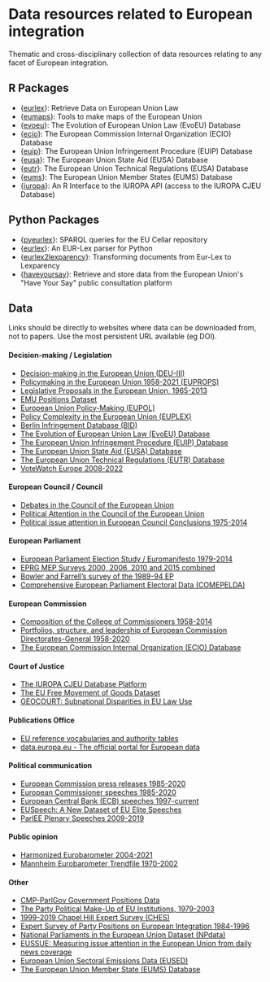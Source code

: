 # Data resources related to European integration

Thematic and cross-disciplinary collection of data resources relating to any facet of European integration.

## R Packages
- {[eurlex](https://github.com/michalovadek/eurlex)}: Retrieve Data on European Union Law
- {[eumaps](https://github.com/jfjelstul/eumaps)}: Tools to make maps of the European Union
- {[evoeu](https://github.com/jfjelstul/evoeu)}: The Evolution of European Union Law (EvoEU) Database
- {[ecio](https://github.com/jfjelstul/ecio)}: The European Commission Internal Organization (ECIO) Database
- {[euip](https://github.com/jfjelstul/euip)}: The European Union Infringement Procedure (EUIP) Database
- {[eusa](https://github.com/jfjelstul/eusa)}: The European Union State Aid (EUSA) Database
- {[eutr](https://github.com/jfjelstul/eutr)}: The European Union Technical Regulations (EUSA) Database
- {[eums](https://github.com/jfjelstul/eums)}: The European Union Member States (EUMS) Database
- {[iuropa](https://github.com/jfjelstul/iuropa)}: An R Interface to the IUROPA API (access to the IUROPA CJEU Database)

## Python Packages
- {[pyeurlex](https://pypi.org/project/pyeurlex/)}: SPARQL queries for the EU Cellar repository
- {[eurlex](https://pypi.org/project/eurlex/)}: An EUR-Lex parser for Python
- {[eurlex2lexparency](https://github.com/Lexparency/eurlex2lexparency)}: Transforming documents from Eur-Lex to Lexparency
- {[haveyoursay](https://github.com/ghxm/haveyoursay)}: Retrieve and store data from the European Union's "Have Your Say" public consultation platform

## Data

Links should be directly to websites where data can be downloaded from, not to papers. Use the most persistent URL available (eg DOI).

#### Decision-making / Legislation
- [Decision-making in the European Union (DEU-III)](https://doi.org/10.34810/data53)
- [Policymaking in the European Union 1958-2021 (EUPROPS)](https://doi.org/10.7910/DVN/PU4HG8)
- [Legislative Proposals in the European Union, 1965-2013](https://doi.org/10.7910/DVN/1GFLRM)
- [EMU Positions Dataset](http://dev.emuchoices.eu/data/emup/)
- [European Union Policy-Making (EUPOL)](https://doi.org/10.7910/DVN/AZCAFA)
- [Policy Complexity in the European Union (EUPLEX)](https://www.euplex.org/data)
- [Berlin Infringement Database (BID)](https://www.polsoz.fu-berlin.de/en/polwiss/forschung/international/europa/bid/index.html)
- [The Evolution of European Union Law (EvoEU) Database](https://github.com/jfjelstul/evoeu)
- [The European Union Infringement Procedure (EUIP) Database](https://github.com/jfjelstul/euip)
- [The European Union State Aid (EUSA) Database](https://github.com/jfjelstul/eusa)
- [The European Union Technical Regulations (EUTR) Database](https://github.com/jfjelstul/eutr)
- [VoteWatch Europe 2008-2022](https://simonhix.com/projects/)

#### European Council / Council
- [Debates in the Council of the European Union](https://doi.org/10.7910/DVN/JCT3F7)
- [Political Attention in the Council of the European Union](https://doi.org/10.7910/DVN/VQRFLN)
- [Political issue attention in European Council Conclusions 1975-2014](http://www.policyagendas.eu/)

#### European Parliament
- [European Parliament Election Study / Euromanifesto 1979-2014](https://doi.org/10.4232/1.12830)
- [EPRG MEP Surveys 2000, 2006, 2010 and 2015 combined](https://mepsurvey.eu/data-object/combinedsurveys/)
- [Bowler and Farrell’s survey of the 1989-94 EP](https://mepsurvey.eu/data-object/bowler-and-farrell-survey-of-the-1989-94-ep/)
- [Comprehensive European Parliament Electoral Data (COMEPELDA)](https://doi.org/10.7910/DVN/GNRMTO)

#### European Commission 
- [Composition of the College of Commissioners 1958-2014](https://doi.org/10.7910/DVN/A5ECON)
- [Portfolios, structure, and leadership of European Commission Directorates-General 1958-2020](https://www.polsoz.fu-berlin.de/en/polwiss/forschung/international/de-fr/Datenbanken/PEU-Datenbank/index.html)
- [The European Commission Internal Organization (ECIO) Database](https://github.com/jfjelstul/ecio)

#### Court of Justice
- [The IUROPA CJEU Database Platform](https://iuropa.pol.gu.se/CJEU-database/CJEU-database-platform)
- [The EU Free Movement of Goods Dataset](https://doi.org/10.7910/DVN/XJJ5N4) 
- [GEOCOURT: Subnational Disparities in EU Law Use](https://euthority.eu/?page_id=795)

#### Publications Office
- [EU reference vocabularies and authority tables](https://op.europa.eu/en/web/eu-vocabularies/)
- [data.europa.eu - The official portal for European data](https://data.europa.eu/en)

#### Political communication
- [European Commission press releases 1985-2020](https://doi.org/10.7910/DVN/UGGXUF)
- [European Commissioner speeches 1985-2020](https://doi.org/10.7910/DVN/M2QFGM)
- [European Central Bank (ECB) speeches 1997-current](https://www.ecb.europa.eu/press/key/html/downloads.en.html)
- [EUSpeech: A New Dataset of EU Elite Speeches](https://doi.org/10.7910/DVN/GKABNU)
- [ParlEE Plenary Speeches 2009-2019](https://doi.org/10.7910/DVN/ZY3RV7)

#### Public opinion
- [Harmonized Eurobarometer 2004-2021](https://doi.org/10.7802/2458)
- [Mannheim Eurobarometer Trendfile 1970-2002](https://doi.org/10.4232/1.10074)

#### Other
- [CMP-ParlGov Government Positions Data](https://wratil.eu/data)
- [The Party Political Make-Up of EU Institutions, 1979-2003](https://doi.org/10.7910/DVN/B0WMX9)
- [1999-2019 Chapel Hill Expert Survey (CHES)](https://www.chesdata.eu/ches-europe)
- [Expert Survey of Party Positions on European Integration 1984-1996](https://www.lsu.edu/faculty/lray2/data/data.html)
- [National Parliaments in the European Union Dataset (NPdata)](https://doi.org/10.7910/DVN/1BARB6) 
- [EUSSUE: Measuring issue attention in the European Union from daily news coverage](https://doi.org/10.7910/DVN/CXZAGB)
- [European Union Sectoral Emissions Data (EUSED)](https://doi.org/10.7910/DVN/DW7Y5W)
- [The European Union Member State (EUMS) Database](https://github.com/jfjelstul/eums)


